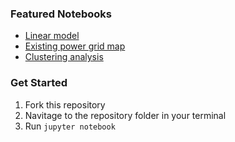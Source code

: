 
### Featured Notebooks
- [Linear model](https://github.com/sfbrigade/datasci-etech-chall/blob/master/Clean_Energy_Challenge.ipynb)
- [Existing power grid map](https://techieshark.carto.com/viz/8129383a-17ec-11e7-b57b-0ee66e2c9693/public_map)
- [Clustering analysis](https://github.com/sfbrigade/datasci-etech-chall/blob/master/clustering/Analysis%20-%20Clustering%20Townships.ipynb)

### Get Started
1. Fork this repository
2. Navitage to the repository folder in your terminal
3. Run `jupyter notebook`